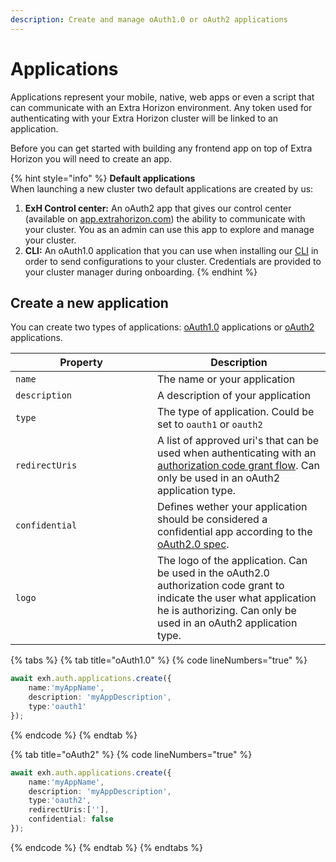 ```yaml
---
description: Create and manage oAuth1.0 or oAuth2 applications
---
```


# Applications

Applications represent your mobile, native, web apps or even a script that can communicate with an Extra Horizon environment. Any token used for authenticating with your Extra Horizon cluster will be linked to an application.

Before you can get started with building any frontend app on top of Extra Horizon you will need to create an app.

{% hint style="info" %}
**Default applications**\
When launching a new cluster two default applications are created by us:

1. **ExH Control center:** An oAuth2 app that gives our control center (available on  [app.extrahorizon.com](https://app.extrahorizon.com)) the ability to communicate with your cluster. You as an admin can use this app to explore and manage your cluster.
2. **CLI:** An oAuth1.0 application that you can use when installing our [CLI](https://docs.extrahorizon.com/extrahorizon-cli/) in order to send configurations to your cluster. Credentials are provided to your cluster manager during onboarding.
{% endhint %}

## Create a new application

You can create two types of applications: [oAuth1.0](https://www.rfc-editor.org/rfc/rfc5849) applications or [oAuth2](https://www.rfc-editor.org/rfc/rfc6749) applications.

<table><thead><tr><th width="211">Property</th><th>Description</th></tr></thead><tbody><tr><td><code>name</code></td><td>The name or your application</td></tr><tr><td><code>description</code></td><td>A description of your application</td></tr><tr><td><code>type</code></td><td>The type of application. Could be set to <code>oauth1</code> or <code>oauth2</code> </td></tr><tr><td><code>redirectUris</code></td><td>A list of approved uri's that can be used when authenticating with an <a href="https://www.rfc-editor.org/rfc/rfc6749#section-1.3.1">authorization code grant flow</a>. Can only be used in an oAuth2 application type.</td></tr><tr><td><code>confidential</code></td><td>Defines wether your application should be considered a confidential app according to the <a href="https://www.rfc-editor.org/rfc/rfc6749">oAuth2.0 spec</a>.</td></tr><tr><td><code>logo</code></td><td>The logo of the application. Can be used in the oAuth2.0 authorization code grant to indicate the user what application he is authorizing. Can only be used in an oAuth2 application type.</td></tr></tbody></table>

{% tabs %}
{% tab title="oAuth1.0" %}
{% code lineNumbers="true" %}
```typescript
await exh.auth.applications.create({
    name:'myAppName',
    description: 'myAppDescription',
    type:'oauth1'
});
```
{% endcode %}
{% endtab %}

{% tab title="oAuth2" %}
{% code lineNumbers="true" %}
```typescript
await exh.auth.applications.create({
    name:'myAppName',
    description: 'myAppDescription',
    type:'oauth2',
    redirectUris:[''],
    confidential: false
});
```
{% endcode %}
{% endtab %}
{% endtabs %}
